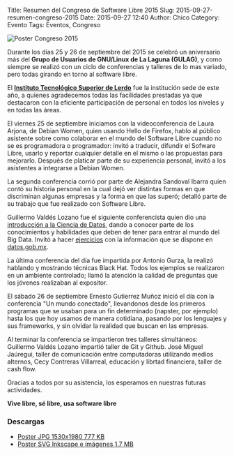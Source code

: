 Title: Resumen del Congreso de Software Libre 2015
Slug: 2015-09-27-resumen-congreso-2015
Date: 2015-09-27 12:40
Author: Chico
Category: Evento
Tags: Eventos, Congreso


![Poster Congreso 2015]({attach}2015-09-25-congreso-2015/gulag-congreso-2015-poster-small.jpg)

Durante los días 25 y 26 de septiembre del 2015 se celebró un aniversario más del **Grupo de Usuarios de GNU/Linux de La Laguna (GULAG)**, y como siempre se realizó con un ciclo de conferencias y talleres de lo mas variado, pero todas girando en torno al software libre.

El **[Instituto Tecnológico Superior de Lerdo](http://itslerdo.edu.mx/)** fue la institución sede de este año, a quienes agradecemos todas las facilidades prestadas ya que destacaron con la eficiente participación de personal en todos los niveles y en todas las áreas.

El viernes 25 de septiembre iniciamos con la videoconferencia de Laura Arjona, de Debian Women, quien usando Hello de Firefox, hablo al público asistente sobre como colaborar en el mundo del Software Libre cuando no se es programadora o programador: invitó a traducir,  difundir el Sofware Libre,  usarlo y reportar cualquier detalle en el mismo o las propuestas para mejorarlo. Después de platicar parte de su experiencia personal, invitó a los asistentes a integrarse a Debian Women.

La segunda conferencia corrió por parte de Alejandra Sandoval Ibarra quien contó su historia personal en la cual dejó ver distintas formas en que discriminan algunas empresas y la forma en que las superó; detalló parte de su trabajo que fue realizado con Software Libre.

Guillermo Valdés Lozano fue el siguiente conferencista quien dio una [introducción a la Ciencia de Datos](https://movimientolibre.com/presentaciones/ciencia-de-datos-introduccion/), dando a conocer parte de los conocimientos y habilidades que deben de tener para entrar al mundo del Big Data. Invitó a hacer [ejercicios](http://www.trcimplan.gob.mx/blog/introduccion-a-la-ciencia-de-datos-parte-2.html) con la información que se dispone en [datos.gob.mx](datos.gob.mx).

La última conferencia del día fue impartida por Antonio Gurza, la realizó hablando y mostrando técnicas Black Hat. Todos los ejemplos se realizaron en un ambiente controlado; llamó la atención la calidad de preguntas que los jóvenes realizaban al expositor.

El sábado 26 de septiembre Ernesto Gutierrez Muñoz inició el día con la conferencia "Un mundo conectado", llevandonos desde los primeros programas que se usaban para un fin determinado (napster, por ejemplo) hasta los que hoy usamos de manera cotidiana, pasando por los lenguajes y sus frameworks, y sin olvidar la realidad que buscan en las empresas.

Al terminar la conferencia se impartieron tres talleres simultáneos:
Guillermo Valdés Lozano impartió taller de Git y Github.
José Miguel Jaúregui, taller de comunicación entre computadoras utilizando medios alternos,
Cecy Contreras Villarreal, educación y librtad financiera, taller de cash flow.

Gracias a todos por su asistencia, los esperamos en nuestras futuras actividades.

**Vive libre, sé libre, usa software libre**

### Descargas

* [Poster JPG 1530x1980 777 KB]({attach}2015-09-25-congreso-2015/gulag-congreso-2015-poster.jpg)
* [Poster SVG Inkscape e imágenes 1.7 MB]({attach}2015-09-25-congreso-2015/gulag-congreso-2015-poster.tar.gz)
